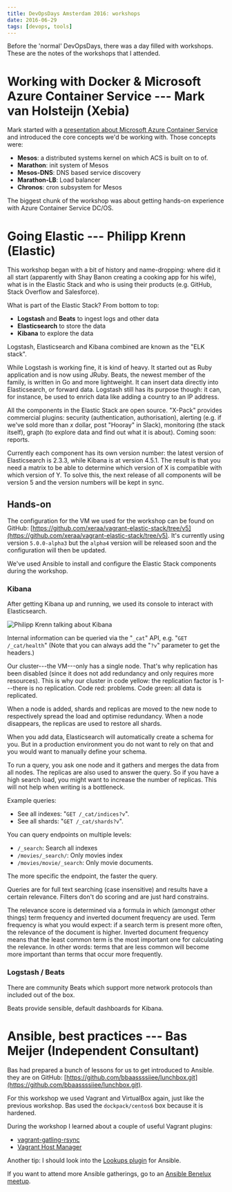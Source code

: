 ```yaml
---
title: DevOpsDays Amsterdam 2016: workshops
date: 2016-06-29
tags: [devops, tools]
---
```



Before the 'normal' DevOpsDays, there was a day filled with
workshops. These are the notes of the workshops that I attended.



# Working with Docker & Microsoft Azure Container Service --- Mark van Holsteijn (Xebia)

Mark started with a
[presentation about Microsoft Azure Container Service](http://nauts.io/workshop-azure-container-services/)
and introduced the core concepts we'd be working with. Those concepts
were:

  - **Mesos**: a distributed systems kernel on which ACS is built on to of.
  - **Marathon**: init system of Mesos
  - **Mesos-DNS**: DNS based service discovery
  - **Marathon-LB**: Load balancer
  - **Chronos**: cron subsystem for Mesos

The biggest chunk of the workshop was about getting hands-on
experience with Azure Container Service DC/OS.



# Going Elastic --- Philipp Krenn (Elastic)

This workshop began with a bit of history and name-dropping: where did
it all start (apparently with Shay Banon creating a cooking app for
his wife), what is in the Elastic Stack and who is using their
products (e.g. GitHub, Stack Overflow and Salesforce).

What is part of the Elastic Stack? From bottom to top:

  - **Logstash** and **Beats** to ingest logs and other data
  - **Elasticsearch** to store the data
  - **Kibana** to explore the data

Logstash, Elasticsearch and Kibana combined are known as the "ELK
stack".

While Logstash is working fine, it is kind of heavy. It started out as
Ruby application and is now using JRuby. Beats, the newest member of
the family, is written in Go and more lightweight. It can insert data
directly into Elasticsearch, or forward data. Logstash still has its
purpose though: it can, for instance, be used to enrich data like
adding a country to an IP address.

All the components in the Elastic Stack are open source. "X-Pack"
provides commercial plugins: security (authentication, authorisation),
alerting (e.g. if we've sold more than _x_ dollar, post "Hooray" in
Slack), monitoring (the stack itself), graph (to explore data and find
out what it is about). Coming soon: reports.

Currently each component has its own version number: the latest
version of Elasticsearch is 2.3.3, while Kibana is at version
4.5.1. The result is that you need a matrix to be able to determine
which version of X is compatible with which version of Y. To solve
this, the next release of all components will be version 5 and the
version numbers will be kept in sync.


## Hands-on

The configuration for the VM we used for the workshop can be found on
GitHub:
[https://github.com/xeraa/vagrant-elastic-stack/tree/v5](https://github.com/xeraa/vagrant-elastic-stack/tree/v5). It's
currently using version `5.0.0-alpha3` but the `alpha4` version will
be released soon and the configuration will then be updated.

We've used Ansible to install and configure the Elastic Stack
components during the workshop.


### Kibana

After getting Kibana up and running, we used its console to interact
with Elasticsearch.

![Philipp Krenn talking about Kibana](/images/going_elastic_philipp_krenn.jpg)

Internal information can be queried via the "`_cat`" API, e.g. "`GET
/_cat/health`" (Note that you can always add the "`?v`" parameter to
get the headers.)

Our cluster---the VM---only has a single node. That's why replication
has been disabled (since it does not add redundancy and only requires
more resources). This is why our cluster in code yellow: the
replication factor is 1---there is no replication. Code red:
problems. Code green: all data is replicated.

When a node is added, shards and replicas are moved to the new node to
respectively spread the load and optimise redundancy. When a node
disappears, the replicas are used to restore all shards.

When you add data, Elasticsearch will automatically create a schema
for you. But in a production environment you do not want to rely on
that and you would want to manually define your schema.

To run a query, you ask one node and it gathers and merges the data
from all nodes. The replicas are also used to answer the query. So if
you have a high search load, you might want to increase the number of
replicas. This will not help when writing is a bottleneck.

Example queries:

  - See all indexes: "`GET /_cat/indices?v`".
  - See all shards: "`GET /_cat/shards?v`".

You can query endpoints on multiple levels:

  - `/_search`: Search all indexes
  - `/movies/_search/`: Only movies index
  - `/movies/movie/_search`: Only movie documents.

The more specific the endpoint, the faster the query.

Queries are for full text searching (case insensitive) and results
have a certain relevance. Filters don't do scoring and are just hard
constrains.

The relevance score is determined via a formula in which (amongst
other things) term frequency and inverted document frequency are
used. Term frequency is what you would expect: if a search term is
present more often, the relevance of the document is higher. Inverted
document frequency means that the least common term is the most
important one for calculating the relevance. In other words: terms that
are less common will become more important than terms that occur more
frequently.


### Logstash / Beats

There are community Beats which support more network protocols than
included out of the box.

Beats provide sensible, default dashboards for Kibana.



# Ansible, best practices --- Bas Meijer (Independent Consultant)

Bas had prepared a bunch of lessons for us to get introduced to
Ansible. they are on GitHub:
[https://github.com/bbaassssiiee/lunchbox.git](https://github.com/bbaassssiiee/lunchbox.git).

For this workshop we used Vagrant and VirtualBox again, just like the
previous workshop. Bas used the `dockpack/centos6` box because it is
hardened.

During the workshop I learned about a couple of useful Vagrant plugins:

  - [vagrant-gatling-rsync](https://github.com/smerrill/vagrant-gatling-rsync)
  - [Vagrant Host Manager](https://github.com/devopsgroup-io/vagrant-hostmanager)

Another tip: I should look into the
[Lookups plugin](http://docs.ansible.com/ansible/playbooks_lookups.html)
for Ansible.

If you want to attend more Ansible gatherings, go to an
[Ansible Benelux meetup](http://www.meetup.com/Ansible-Benelux/).
